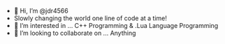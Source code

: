- 👋 Hi, I’m @jdr4566
- Slowly changing the world one line of code at a time!
- 👀 I’m interested in ... C++ Programming & .Lua Language Programming
- 💞️ I’m looking to collaborate on ... Anything 



<!---
jdr4566/jdr4566 is a ✨ special ✨ repository because its `README.md` (this file) appears on your GitHub profile.
You can click the Preview link to take a look at your changes.
--->




